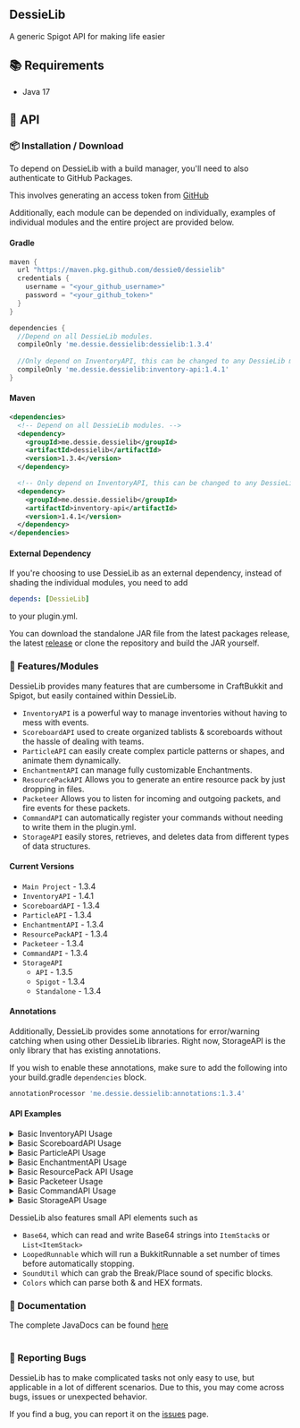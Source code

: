 ## DessieLib
A generic Spigot API for making life easier

## :books: Requirements
- Java 17

## :newspaper: API

### :package: Installation / Download

To depend on DessieLib with a build manager, you'll need to also authenticate to GitHub Packages.

This involves generating an access token from [GitHub](https://github.com/settings/tokens)

Additionally, each module can be depended on individually, examples of individual modules and the entire project are provided below.

#### Gradle
```groovy
maven {
  url "https://maven.pkg.github.com/dessie0/dessielib"
  credentials {
    username = "<your_github_username>"
    password = "<your_github_token>"
  }
}

dependencies {
  //Depend on all DessieLib modules.
  compileOnly 'me.dessie.dessielib:dessielib:1.3.4'
    
  //Only depend on InventoryAPI, this can be changed to any DessieLib module listed below.
  compileOnly 'me.dessie.dessielib:inventory-api:1.4.1'
}
```

#### Maven
```xml
<dependencies>
  <!-- Depend on all DessieLib modules. -->
  <dependency>
    <groupId>me.dessie.dessielib</groupId>
    <artifactId>dessielib</artifactId>
    <version>1.3.4</version>
  </dependency>

  <!-- Only depend on InventoryAPI, this can be changed to any DessieLib module listed below. -->  
  <dependency>
    <groupId>me.dessie.dessielib</groupId>
    <artifactId>inventory-api</artifactId>
    <version>1.4.1</version>
  </dependency>  
</dependencies>
```

#### External Dependency
If you're choosing to use DessieLib as an external dependency, instead of shading the individual modules, you need to add
```yml
depends: [DessieLib]
```
to your plugin.yml.

You can download the standalone JAR file from the latest packages release, the latest [release](https://github.com/Dessie0/DessieLib/releases/tag/v1.3.1) or clone the repository and build the JAR yourself.

### :iphone: Features/Modules

DessieLib provides many features that are cumbersome in CraftBukkit and Spigot, but easily contained within DessieLib.

- `InventoryAPI` is a powerful way to manage inventories without having to mess with events.
- `ScoreboardAPI` used to create organized tablists & scoreboards without the hassle of dealing with teams.
- `ParticleAPI` can easily create complex particle patterns or shapes, and animate them dynamically.
- `EnchantmentAPI` can manage fully customizable Enchantments.
- `ResourcePackAPI` Allows you to generate an entire resource pack by just dropping in files.
- `Packeteer` Allows you to listen for incoming and outgoing packets, and fire events for these packets.
- `CommandAPI` can automatically register your commands without needing to write them in the plugin.yml.
- `StorageAPI` easily stores, retrieves, and deletes data from different types of data structures.

#### Current Versions
- `Main Project` - 1.3.4
- `InventoryAPI` - 1.4.1
- `ScoreboardAPI` - 1.3.4
- `ParticleAPI` - 1.3.4
- `EnchantmentAPI` - 1.3.4
- `ResourcePackAPI` - 1.3.4
- `Packeteer` - 1.3.4
- `CommandAPI` - 1.3.4
- `StorageAPI` 
  - `API` - 1.3.5
  - `Spigot` - 1.3.4
  - `Standalone` - 1.3.4

#### Annotations
Additionally, DessieLib provides some annotations for error/warning catching when using other DessieLib libraries.
Right now, StorageAPI is the only library that has existing annotations.

If you wish to enable these annotations, make sure to add the following into your build.gradle `dependencies` block.
```groovy
annotationProcessor 'me.dessie.dessielib:annotations:1.3.4'
```

#### API Examples

<details>
<summary>Basic InventoryAPI Usage</summary>

```java
public class Main extends JavaPlugin implements CommandExecutor {

    @Override
    public void onEnable() {
        InventoryAPI.register(this);
    }

    @Override
    public boolean onCommand(CommandSender sender, Command command, String label, String[] args) {
        if (command.getName().equalsIgnoreCase("testinventory")) {
            ItemBuilder item = new ItemBuilder(ItemBuilder.buildItem(Material.DIAMOND, 1, "&bDiamond"));

            //Does not allow the item to be picked up
            item.cancel();

            //When we click, the item will cycle through all it's cyclesWith in order.
            item.cyclesWith(ItemBuilder.buildItem(Material.EMERALD, 1, "&aEmerald"));
            item.cyclesWith(ItemBuilder.buildItem(Material.COAL, 50, "&0Coal"));

            //When we click the item, we'll tell the player which item they clicked.
            item.onClick((result) -> {
                result.getPlayer().sendMessage("Clicked " + result.getItem().getName() + "!");
            });

            //Create the InventoryBuilder as a size of 9 and named "Test Inventory"
            SingleInventory inventory = new SingleInventory(9, "Test Inventory")
                    .setItem(4, item) //Set the diamond item stack in slot 4
                    .onOpen((opener, inv) -> { //Tell the player they opened the inventory
                        opener.sendMessage("Opened " + inv.getName());
                    }).onClose((closer, inv) -> { //Tell the player when they close the inventory
                        closer.sendMessage("Closed " + inv.getName());
                    }).onPageChange((changer, newPage) -> { //Tell the player when the page changes
                        changer.sendMessage("Opening page " + newPage.getName());
                    }).addPage(new SingleInventory(18, "Page 2")); //Add a new page to the Inventory with a size of 18 and name of "Page 2"

            //Open the Inventory
            inventory.open((Player) sender);
            return true;
        }
        return false;
    }
}
```
</details>

<details>
<summary>Basic ScoreboardAPI Usage</summary>

```java
public class Main extends JavaPlugin implements Listener {

    @Override
    public void onEnable() {
        this.getServer().getPluginManager().registerEvents(this, this);
        ScoreboardAPI.register(this);

        //Using a BukkitTask, we can get everyone's Scoreboard and update it with THEIR
        //information. Such as their current Ping and Location!

        //You can do this with any part of the Scoreboard, Header, Footer, Scores, Titles, etc.
        Bukkit.getScheduler().runTaskTimer(this, () -> {

            //Loop through all active boards
            for(ScoreboardAPI scoreboardAPI : ScoreboardAPI.getBoards()) {
                Player player = scoreboardAPI.getPlayer();

                //Get & set the footer string.
                String footer = "&6Current Ping: &a" + ((CraftPlayer) player).getHandle().ping
                        + " &2X: " + (int) player.getLocation().getX() + " &2Y: " + (int) player.getLocation().getY()
                        + " &2Z: " + (int) player.getLocation().getZ();
                scoreboardAPI.setTabFooter(footer);
            }
        }, 20, 20);
    }

    @EventHandler
    public void onJoin(PlayerJoinEvent event) {
        //Get the player that joined
        Player player = event.getPlayer();

        //Create the new Scoreboard, the name is just the default title.
        ScoreboardAPI scoreboard = new ScoreboardAPI(player, "Scoreboard");

        //Add a line on the first score that says hello
        scoreboard.setLine("Hello, " + player.getName(), 0);

        //Add an empty line
        scoreboard.setLine("", 1);

        //Create a score animation. This will make the line on Score 2 go from 1, 2, 3, 4, 5 every half second (10 ticks)
        List<String> animation = Arrays.asList("&11", "&22", "&33", "&44", "&55");
        scoreboard.animateScore(animation, 10, 2);

        /*
        Create a title animation. This method will loop through each element in the array and display
        it every 20 ticks (1 second)
         */
        List<String> titleAnimation = Arrays.asList("&3Server &6Name", "&6Server &3Name");
        scoreboard.animateTitle(titleAnimation, 20);

        /*
        Add the teams to the Scoreboard, this is how we're going to organize our tablist!
        The name doesn't matter too much, but you will be using this later, so don't forget what it is!
        The Color white makes it so our player's names are white.
        The prefix is what appears before the Player's names.

        The weight is the ordering of the tablist. A lower weight means they're higher on the list.
        After team weight, players are organized alphabetically.
        */
        scoreboard.addTablistTeam("owner", ChatColor.WHITE, "&c&lOwner &f", 0);
        scoreboard.addTablistTeam("member", ChatColor.WHITE, "&7Member &f", 50);

        /*
        Set this player's team. This can be determined any way you want, and you can have up to 100 teams.
        We're using a basic permission to determine whether we add to owner or member.
         */
        if (player.hasPermission("tablist.owner")) {
            //Set their team
            scoreboard.setPlayerTeam("owner");

            //Player's on the "owner" team cannot be pushed around
            scoreboard.setCollidable(false);
        } else {
            //Set their team
            scoreboard.setPlayerTeam("member");
            //Players on the "member" team CAN be pushed around
            scoreboard.setCollidable(true);
        }

        //Set the criteria to health. This will update the number next to a player's name in tab
        //to accurately represent their current health.
        scoreboard.setTablistCriteria("health");
    }
}
```

</details>

<details>
<summary>Basic ParticleAPI Usage</summary>

```java
public class Main extends JavaPlugin implements CommandExecutor {

    @Override
    public void onEnable() {
        //Register the API
        ParticleAPI.register(this);
    }

    @Override
    public boolean onCommand(CommandSender sender, Command command, String label, String[] args) {
        if(command.getName().equalsIgnoreCase("testparticle") && sender instanceof Player player) {

            //Create the CircleParticle with green Redstone, 50 particles and a radius of 2.
            CircleParticle particle = new CircleParticle(new ParticleData(Particle.REDSTONE, new Particle.DustOptions(Color.fromRGB(0, 255, 0), 1))
                    , 50, 2);

            //Make the Particle animator forever (since 0 loops), and follow the player with a y offset.
            particle.setAnimator(new EntityFollowAnimation(player, 5, new Vector(0, 1, 0)));

            //Add a Block collider, such that when particles collide with blocks, they fly into the air
            particle.addCollider(new BlockCollider(block -> {
                FallingBlock fallingBlock = block.getWorld().spawnFallingBlock(block.getLocation().add(0.5, 0, 0.5), block.getBlockData());
                fallingBlock.setVelocity(new Vector(0, 2, 0));

                block.setType(Material.AIR);
            }, 5, false));

            //Slowly oscillate the circle to be bigger and smaller.
            particle.addTransform(new ParticleScale(TransformType.OSCILLATE, 10, (location, step) -> {
                return new Vector(step * 0.05, 0, step * 0.05);
            }));

            //Finally, display the particle to all players.
            particle.display(player.getLocation().add(0, 1,0));

            return true;
        }
        return false;
    }
}

```

</details>

<details>
<summary>Basic EnchantmentAPI Usage</summary>

```java
public class Main extends JavaPlugin implements CommandExecutor {

    private CEnchantment soulbound;

    @Override
    public void onEnable() {
        //Register the API
        CEnchantmentAPI.register(this);

        soulbound = new CEnchantment("Soulbound") //Instantiate the enchantment.
                .setMaxLevel(1) //Set the max level to 1.
                .setDisplayName("&6Soulbound") //Set how the lore is displayed.
                .setEnchantmentActivator(new EnchantmentActivator(Activator.ALL)) //Enchantment will always trigger, since it doesn't matter where it is in their inventory when they die.
                .setEnchantmentTarget(EnchantmentTarget.ALL) //Can be enchanted to all tools, armor and bows/crossbows.
                .addEnchantables(Material.FLOWER_POT) //We'll also allow Flower Pots to be enchanted with it
                .setCursed(false) //It's not a curse
                .setUsesRomanNumerals(false) // Use numbers instead of roman numerals
                .setEnchantProperties(new CEnchantProperties()
                        .setAsNormalEnchant() // Sets properties such that they're similar to default enchantments.
                        .setCanBeOnBook(false) //However, we can then say it cannot be on a book
                        .setCanEnchantWithTable(false)) // And cannot be enchanted using the enchanting table.

                //Add the logic for the enchantment.
                //This is executed when a Player dies.
                .onDeath((event, result) -> { 
                    if(!(event instanceof PlayerDeathEvent)) return;
                    event.getDrops().remove(result.getItem());

                    int slot = -1;
                    PlayerInventory inventory = ((Player) event.getEntity()).getInventory();
                    for(int i = 0; i < 41; i++) {
                        if(SlotEventHelper.isNullOrAir(inventory.getItem(i))) continue;
                        if(inventory.getItem(i).equals(result.getItem())) {
                            slot = i;
                            break;
                        }
                    }

                    int finalSlot = slot;
                    Bukkit.getScheduler().runTaskLater(this, () -> {
                        if (finalSlot == -1) return;
                        if (!SlotEventHelper.isNullOrAir(inventory.getItem(finalSlot))) {
                            inventory.addItem(result.getItem());
                        } else {
                            inventory.setItem(finalSlot, result.getItem());
                        }
                    }, 2);
                }); 
    }

    @Override
    public boolean onCommand(CommandSender sender, Command command, String label, String[] args) {
        if(command.getName().equalsIgnoreCase("cenchant") && sender instanceof Player player) {
            soulbound.enchant(player.getInventory().getItemInMainHand(), 1);
        }
        return false;
    }
}
```

</details>

<details>
<summary>Basic ResourcePack API Usage</summary>

```java
public class Main extends JavaPlugin {

    private ResourcePack pack;
    
    @Override
    public void onEnable() {
        //Register the API
        ResourcePack.register(this);

        pack = new ResourcePackBuilder()
                .setIcon(new File(this.getDataFolder() + "/pack.png")) // Set the pack icon
                .setDescription("A test resource pack!") // Set the pack description
                .setDisplayName("&5Dessie's Pack") // Set the name of the pack

                //Add an asset so all sand looks like amethyst blocks
                .addAsset(new BlockAsset("crystal_sand", Material.SAND, null, new TextureAsset("all", Material.AMETHYST_BLOCK)))

                //Add a state specific asset, where a note block with the note of 3 looks like gold.
                .addAsset(new BlockStateAsset("golden_note_block", Material.NOTE_BLOCK, Material.GOLD_BLOCK)
                        .addPredicate("note", "3")
                        .addDrops(new ItemStack(Material.GOLD_BLOCK)) //If broken, it drops a gold block

                        //We then can add an event listener that triggers when the player right clicks this block
                        .addEventListener(PlayerInteractEvent.class, (asset, event) -> {
                            return event.getAction() == Action.RIGHT_CLICK_BLOCK && asset.blockMatches(event.getClickedBlock());
                        }, (event) -> {
                            //You can then use the event to do whatever you want
                            event.setCancelled(true);
                            event.getPlayer().sendMessage("No changing the golden one!");
                        })
                        //Make the block extremely difficult to destroy
                        .setStrength(100)
                        //Diamond and Netherite Pickaxe will mine it faster
                        .addPreferredItems(Material.DIAMOND_PICKAXE, Material.NETHERITE_PICKAXE)

                        //The gold block only drops if a diamond or netherite pickaxe is used.
                        .setPreferredItemRequiredToDrop(true))

                //Makes the Heart of the Sea ItemStack look like a gold ingot
                .addAsset(new ItemAsset(new File(this.getDataFolder() + "/textures/gold_ingot.png"), new ItemStack(Material.HEART_OF_THE_SEA)))
                //Creates a unicode asset that renders the apple
                .addAsset(new BitmapUnicodeAsset("apple", Material.APPLE))
                //Create the webhost for the pack so players receive it when they join.
                .createWebhost("localhost", 8080, true).build();
    }

    @Override
    public boolean onCommand(CommandSender sender, Command command, String label, String[] args) {
        if(command.getName().equalsIgnoreCase("testresource") && sender instanceof Player player) {

            //Look for all the ItemAssets in the pack, and give the Player it's ItemStack
            for(ItemAsset asset : this.getPack().getBuilder().getAssetsOf(ItemAsset.class)) {
                player.getInventory().addItem(asset.getItem());
            }

            //Look for all the Bitmap assets and send the unicode to the player.
            for(BitmapUnicodeAsset asset : this.getPack().getBuilder().getAssetsOf(BitmapUnicodeAsset.class)) {
                player.sendMessage(String.valueOf((char) asset.getUnicode()));
            }
            return true;
        }
        return false;
    }

    public ResourcePack getPack() {
        return pack;
    }
}
```

</details>

<details>
<summary>Basic Packeteer Usage</summary>

```java
public class Main extends JavaPlugin implements PacketListener {

    @Override
    public void onEnable() {
        //Register Packeteer
        Packeteer packeteer = Packeteer.register(this);
        packeteer.addListener(this); // Register the listener
    }

    @PacketeerHandler
    public void onPickup(ServerboundPickItemPacket packet, Player player) {
        //Now we can just use the packet as we would a normal event.
        //This event will fire if the player middle clicks an item that is in their inventory.
        Bukkit.getLogger().info(player.getName() + " picked item in slot " + packet.getSlot());
    }
}

```

</details>

<details>
<summary>Basic CommandAPI Usage</summary>

```java
public class Main extends JavaPlugin {
    @Override
    public void onEnable() {
        //Register the CommandAPI and tell it to register all the commands.
        CommandAPI.register(this, true);
    }
}

public class ExampleCommand extends XCommand {

    //Default constructor required.
    public ExampleCommand() {
        //Call the XCommand super constructor with the name and description
        super("example", "An example command for CommandAPI showcase");

        this.addAliases("examplecommand", "commandapi") //Add any command aliases
                .setUsage("/<command> args") //Add the usage message
                .setPermission("commandapi.example") //Add the required permission to use the command
                .setPermissionMessage("&cYou do not have permission to use that command!"); //Add the no permission message
    }

    /*
    Override the method for when a Player executes this command.
     */
    @Override
    protected void execute(Player player, String[] args) {
        player.sendMessage("Hello, " + player.getName() + "!");
    }

    /*
    Override the method for when Console executes this command.
     */
    @Override
    protected void execute(ConsoleCommandSender console, String[] args) {
        console.sendMessage("Hello console!");
    }

    /*
    Add tab completion for when any sender executes the command.
     */
    @Override
    protected List<String> executeTab(CommandSender player, String[] args) {
        if(args.length == 1) {
            return Arrays.asList("Hello", "how", "are", "you");
        } else if(args.length == 2) {
            return null;
        }

        return new ArrayList<>();
    }
}

```

</details>

<details>
<summary>Basic StorageAPI Usage</summary>

```java
public class Main extends JavaPlugin {
    private YAMLContainer container;

    @Override
    public void onEnable() {

        //Register the API and Events
        StorageAPI.register(this);
        this.getServer().getPluginManager().registerEvents(this, this);

        //Create the YAML container. The process for other containers such as JSONContainer, MySQLContainer follow the same principals.
        this.container = new YAMLContainer(new File(this.getDataFolder(), "test.yml"), new StorageSettings(-1, 300));

        //Store some text paths and data values.
        this.getContainer().store("testDouble", 5.4);
        this.getContainer().store("a.path.to.a.string", "Hello!");

        //Retrieve the values back from the container, both async and with "blocking".
        Bukkit.getLogger().log(Level.INFO, "Double stored is: " + this.getContainer().retrieve("testDouble"));
        this.getContainer().retrieveAsync(String.class, "a.path.to.a.string").thenAccept(retrieved -> {
            System.out.println("The configuration says " + retrieved);
        });

        //A StorageDecomposer makes it easy to store different types of Objects by decomposing them into components.
        //They can then be recomposed to be re-retrieved from the container.

        //This decomposer is for Locations, and when retrieving or storing a Location object, it will go through this object.
        StorageContainer.addStorageDecomposer(new StorageDecomposer<>(Location.class, (location -> {
            DecomposedObject object = new DecomposedObject();

            //We're first going to specify the paths that are stored. For a Location we'll just store the world, x, y, and z.
            //These are used when we're STORING a Location.
            Objects.requireNonNull(location.getWorld(), "World cannot be null!");
            object.addDecomposedKey("world", location.getWorld().getName());
            object.addDecomposedKey("x", location.getX());
            object.addDecomposedKey("y", location.getY());
            object.addDecomposedKey("z", location.getZ());

            return object;
        }), (container, recompose) -> {

            //Next, we'll retrieve the data back from the container to re-build the Location object that was initially passed.
            //You should use the exact same paths as above.

            //The container::retrieveAsync here is just a Function that returns the object back.
            //For example, "x" path should return the double x value for the Location.
            recompose.addRecomposeKey("world", container::retrieveAsync);
            recompose.addRecomposeKey("x", container::retrieveAsync);
            recompose.addRecomposeKey("y", container::retrieveAsync);
            recompose.addRecomposeKey("z", container::retrieveAsync);

            //Since addRecomposedKeys are CompletableFutures, we want to make sure they're all completed before
            //rebuilding the Location object. So we'll do that with onComplete
            return recompose.onComplete(completed -> {

                //Now, we can just use getCompletedObject with our path to get the required Objects to build our Location object and return it!
                World world = Bukkit.getWorld((String) completed.getCompletedObject("world"));
                double x = (double) completed.getCompletedObject("x");
                double y = (double) completed.getCompletedObject("y");
                float z = (float) (double) completed.getCompletedObject("z");

                return new Location(world, x, y, z);
            });
        }));
    }

    @EventHandler
    public void onJoin(PlayerJoinEvent event) {
        //Now we can just simply store the Location object using store and the path.
        this.getContainer().store("location." + event.getPlayer().getUniqueId(), event.getPlayer().getLocation());

        //And we can retrieve it using the retrieve! This will print our Location!
        Location retrievedLocation = this.getContainer().retrieve(Location.class, "location." + event.getPlayer().getUniqueId());
        Bukkit.getLogger().log(Level.INFO, retrievedLocation.toString());
    }

    public YAMLContainer getContainer() {
        return container;
    }
}
```

</details>

DessieLib also features small API elements such as
- `Base64`, which can read and write Base64 strings into `ItemStack`s or `List<ItemStack>`
- `LoopedRunnable` which will run a BukkitRunnable a set number of times before automatically stopping.
- `SoundUtil` which can grab the Break/Place sound of specific blocks.
- `Colors` which can parse both & and HEX formats.

### :ledger: Documentation

The complete JavaDocs can be found [here](https://dessie0.github.io/DessieLib/) <br><br>

### :bug: Reporting Bugs

DessieLib has to make complicated tasks not only easy to use, but applicable in a lot of different scenarios.
Due to this, you may come across bugs, issues or unexpected behavior. 

If you find a bug, you can report it on the [issues](https://github.com/Dessie0/DessieLib/issues) page.
